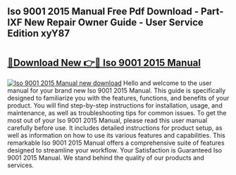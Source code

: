 ## Iso 9001 2015 Manual Free Pdf Download - Part-lXF New Repair Owner Guide - User Service Edition xyY87

# <h2><a href="http://bc45251.oget.top/?id=Iso+9001+2015+Manual">🔗Download New 👉🔴 Iso 9001 2015 Manual</a></h2>

[![Iso 9001 2015 Manual new download](https://i.imgur.com/5g1atiW.png)](http://bc45251.oget.top/?id=Iso+9001+2015+Manual)
Hello and welcome to the user manual for your brand new Iso 9001 2015 Manual. This guide is specifically designed to familiarize you with the features, functions, and benefits of your product. You will find step-by-step instructions for installation, usage, and maintenance, as well as troubleshooting tips for common issues. To get the most out of your Iso 9001 2015 Manual, please read this user manual carefully before use. It includes detailed instructions for product setup, as well as information on how to use its various features and capabilities. This remarkable Iso 9001 2015 Manual offers a comprehensive suite of features designed to streamline your workflow. Your Satisfaction is Guaranteed Iso 9001 2015 Manual. We stand behind the quality of our products and services.
